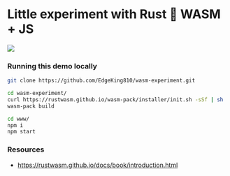 # Little experiment with Rust 🦀 WASM + JS

![](https://backend.kinesis.games/a403b240-1887-11ec-80ce-b9191fb40fb5-Opera%20Snapshot_2021-09-18_175137_localhost.png)

### Running this demo locally

```bash
git clone https://github.com/EdgeKing810/wasm-experiment.git

cd wasm-experiment/
curl https://rustwasm.github.io/wasm-pack/installer/init.sh -sSf | sh
wasm-pack build

cd www/
npm i
npm start
```

### Resources

- https://rustwasm.github.io/docs/book/introduction.html
